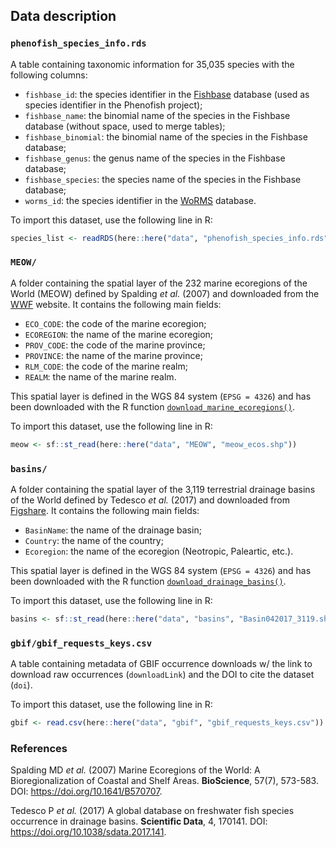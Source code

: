 ## Data description

### `phenofish_species_info.rds`

A table containing taxonomic information for 35,035 species with the following columns:

- `fishbase_id`: the species identifier in the [Fishbase](https://www.fishbase.se/search.php) database (used as species identifier in the Phenofish project);
- `fishbase_name`: the binomial name of the species in the Fishbase database (without space, used to merge tables);
- `fishbase_binomial`: the binomial name of the species in the Fishbase database;
- `fishbase_genus`: the genus name of the species in the Fishbase database;
- `fishbase_species`: the species name of the species in the Fishbase database;
- `worms_id`: the species identifier in the [WoRMS](https://www.marinespecies.org/) database.

To import this dataset, use the following line in R:

```r
species_list <- readRDS(here::here("data", "phenofish_species_info.rds"))
```

### `MEOW/`

A folder containing the spatial layer of the 232 marine ecoregions of the World (MEOW) defined by Spalding _et al._ (2007) and downloaded from the [WWF](https://www.worldwildlife.org/publications/marine-ecoregions-of-the-world-a-bioregionalization-of-coastal-and-shelf-areas) website. It contains the following main fields:

- `ECO_CODE`: the code of the marine ecoregion;
- `ECOREGION`: the name of the marine ecoregion;
- `PROV_CODE`: the code of the marine province;
- `PROVINCE`: the name of the marine province;
- `RLM_CODE`: the code of the marine realm;
- `REALM`: the name of the marine realm.

This spatial layer is defined in the WGS 84 system (`EPSG = 4326`) and has been downloaded with the R function [`download_marine_ecoregions()`](https://github.com/phenofish/gbif-ecoregions/blob/main/R/download_marine_ecoregions.R).

To import this dataset, use the following line in R:

```r
meow <- sf::st_read(here::here("data", "MEOW", "meow_ecos.shp"))
```

### `basins/`

A folder containing the spatial layer of the 3,119 terrestrial drainage basins of the World defined by Tedesco _et al._ (2017) and downloaded from  [Figshare](https://figshare.com/collections/A_global_database_on_freshwater_fish_species_occurrences_in_drainage_basins/3739145). It contains the following main fields:

- `BasinName`: the name of the drainage basin;
- `Country`: the name of the country;
- `Ecoregion`: the name of the ecoregion (Neotropic, Paleartic, etc.).

This spatial layer is defined in the WGS 84 system (`EPSG = 4326`) and has been downloaded with the R function [`download_drainage_basins()`](https://github.com/phenofish/gbif-ecoregions/blob/main/R/download_drainage_basins.R).

To import this dataset, use the following line in R:

```r
basins <- sf::st_read(here::here("data", "basins", "Basin042017_3119.shp"))
```


### `gbif/gbif_requests_keys.csv`

A table containing metadata of GBIF occurrence downloads w/ the link to download raw occurrences (`downloadLink`) and the DOI to cite the dataset (`doi`).

To import this dataset, use the following line in R:

```r
gbif <- read.csv(here::here("data", "gbif", "gbif_requests_keys.csv"))
```


### References

Spalding MD _et al._ (2007) Marine Ecoregions of the World: A Bioregionalization of Coastal and Shelf Areas. **BioScience**, 57(7), 573-583. DOI: <https://doi.org/10.1641/B570707>.

Tedesco P _et al._ (2017) A global database on freshwater fish species occurrence in drainage basins. **Scientific Data**, 4, 170141. DOI: <https://doi.org/10.1038/sdata.2017.141>.

